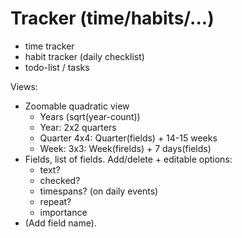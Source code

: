 # Tracker (time/habits/...)

- time tracker
- habit tracker (daily checklist)
- todo-list / tasks


Views:
- Zoomable quadratic view
    - Years (sqrt(year-count))
    - Year: 2x2 quarters
    - Quarter 4x4: Quarter(fields) + 14-15 weeks 
    - Week: 3x3: Week(firelds) + 7 days(fields)
- Fields, list of fields. Add/delete + editable options:
    - text?
    - checked?
    - timespans? (on daily events)
    - repeat?
    - importance
- (Add field name).
